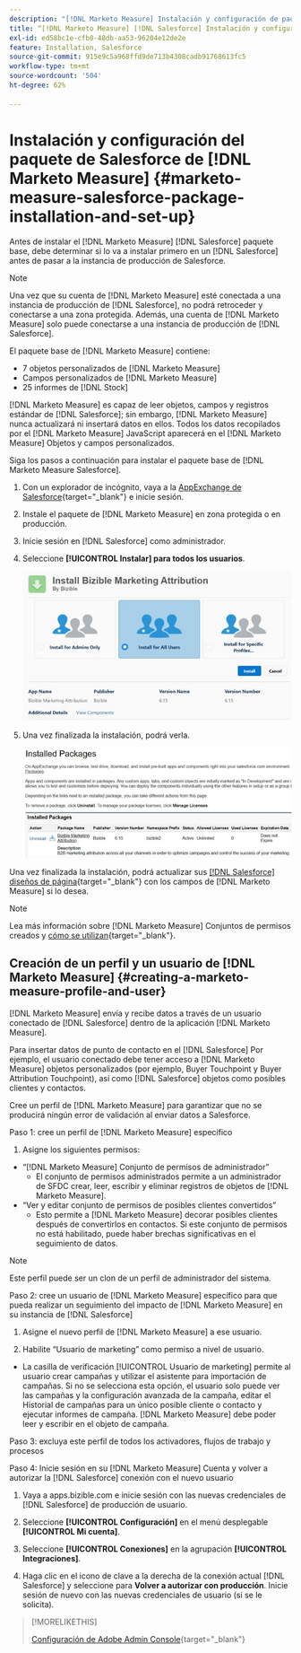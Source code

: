 ```yaml
---
description: "[!DNL Marketo Measure] Instalación y configuración de paquetes de Salesforce: [!DNL Marketo Measure]"
title: “[!DNL Marketo Measure] [!DNL Salesforce] Instalación y configuración del paquete”
exl-id: ed58bc1e-cfb0-48db-aa53-96204e12de2e
feature: Installation, Salesforce
source-git-commit: 915e9c5a968ffd9de713b4308cadb91768613fc5
workflow-type: tm+mt
source-wordcount: '504'
ht-degree: 62%

---
```


# Instalación y configuración del paquete de Salesforce de [!DNL Marketo Measure] {#marketo-measure-salesforce-package-installation-and-set-up}

Antes de instalar el [!DNL Marketo Measure] [!DNL Salesforce] paquete base, debe determinar si lo va a instalar primero en un [!DNL Salesforce] antes de pasar a la instancia de producción de Salesforce.

>[!NOTE]
>
>Una vez que su cuenta de [!DNL Marketo Measure] esté conectada a una instancia de producción de [!DNL Salesforce], no podrá retroceder y conectarse a una zona protegida. Además, una cuenta de [!DNL Marketo Measure] solo puede conectarse a una instancia de producción de [!DNL Salesforce].

El paquete base de [!DNL Marketo Measure] contiene:

* 7 objetos personalizados de [!DNL Marketo Measure]
* Campos personalizados de [!DNL Marketo Measure]
* 25 informes de [!DNL Stock]

[!DNL Marketo Measure] es capaz de leer objetos, campos y registros estándar de [!DNL Salesforce]; sin embargo, [!DNL Marketo Measure] nunca actualizará ni insertará datos en ellos. Todos los datos recopilados por el [!DNL Marketo Measure] JavaScript aparecerá en el [!DNL Marketo Measure] Objetos y campos personalizados.

Siga los pasos a continuación para instalar el paquete base de [!DNL Marketo Measure Salesforce].

1. Con un explorador de incógnito, vaya a la [AppExchange de Salesforce](https://appexchange.salesforce.com/appxListingDetail?listingId=a0N3000000B3KLuEAN){target="_blank"} e inicie sesión.

1. Instale el paquete de [!DNL Marketo Measure] en zona protegida o en producción.

1. Inicie sesión en [!DNL Salesforce] como administrador.

1. Seleccione **[!UICONTROL Instalar] para todos los usuarios**.

   ![](assets/marketo-measure-salesforce-package-installation-and-set-up-1.png)

1. Una vez finalizada la instalación, podrá verla.

   ![](assets/marketo-measure-salesforce-package-installation-and-set-up-2.png)

Una vez finalizada la instalación, podrá actualizar sus [[!DNL Salesforce] diseños de página](/help/configuration-and-setup/marketo-measure-and-salesforce/page-layout-instructions.md){target="_blank"} con los campos de [!DNL Marketo Measure] si lo desea.

>[!NOTE]
>
>Lea más información sobre [!DNL Marketo Measure] Conjuntos de permisos creados y [cómo se utilizan](/help/configuration-and-setup/marketo-measure-and-salesforce/marketo-measure-permission-sets.md){target="_blank"}.

## Creación de un perfil y un usuario de [!DNL Marketo Measure] {#creating-a-marketo-measure-profile-and-user}

[!DNL Marketo Measure] envía y recibe datos a través de un usuario conectado de [!DNL Salesforce] dentro de la aplicación [!DNL Marketo Measure].

Para insertar datos de punto de contacto en el [!DNL Salesforce] Por ejemplo, el usuario conectado debe tener acceso a [!DNL Marketo Measure] objetos personalizados (por ejemplo, Buyer Touchpoint y Buyer Attribution Touchpoint), así como [!DNL Salesforce] objetos como posibles clientes y contactos.

Cree un perfil de [!DNL Marketo Measure] para garantizar que no se producirá ningún error de validación al enviar datos a Salesforce.

Paso 1: cree un perfil de [!DNL Marketo Measure] específico

1. Asigne los siguientes permisos:

* “[!DNL Marketo Measure] Conjunto de permisos de administrador”
   * El conjunto de permisos administrados permite a un administrador de SFDC crear, leer, escribir y eliminar registros de objetos de [!DNL Marketo Measure].
* “Ver y editar conjunto de permisos de posibles clientes convertidos”
   * Esto permite a [!DNL Marketo Measure] decorar posibles clientes después de convertirlos en contactos. Si este conjunto de permisos no está habilitado, puede haber brechas significativas en el seguimiento de datos.

>[!NOTE]
>
>Este perfil puede ser un clon de un perfil de administrador del sistema.

Paso 2: cree un usuario de [!DNL Marketo Measure] específico para que pueda realizar un seguimiento del impacto de [!DNL Marketo Measure] en su instancia de [!DNL Salesforce]

1. Asigne el nuevo perfil de [!DNL Marketo Measure] a ese usuario.

1. Habilite “Usuario de marketing” como permiso a nivel de usuario.

* La casilla de verificación [!UICONTROL Usuario de marketing] permite al usuario crear campañas y utilizar el asistente para importación de campañas. Si no se selecciona esta opción, el usuario solo puede ver las campañas y la configuración avanzada de la campaña, editar el Historial de campañas para un único posible cliente o contacto y ejecutar informes de campaña. [!DNL Marketo Measure] debe poder leer y escribir en el objeto de campaña.

Paso 3: excluya este perfil de todos los activadores, flujos de trabajo y procesos

Paso 4: Inicie sesión en su [!DNL Marketo Measure] Cuenta y volver a autorizar la [!DNL Salesforce] conexión con el nuevo usuario

1. Vaya a apps.bizible.com e inicie sesión con las nuevas credenciales de [!DNL Salesforce] de producción de usuario.

1. Seleccione **[!UICONTROL Configuración]** en el menú desplegable **[!UICONTROL Mi cuenta]**.

1. Seleccione **[!UICONTROL Conexiones]** en la agrupación **[!UICONTROL Integraciones]**.

1. Haga clic en el icono de clave a la derecha de la conexión actual [!DNL Salesforce] y seleccione para **Volver a autorizar con producción**. Inicie sesión de nuevo con las nuevas credenciales de usuario (si se le solicita).

>[!MORELIKETHIS]
>
>[Configuración de Adobe Admin Console](/help/configuration-and-setup/getting-started-with-marketo-measure/adobe-admin-console-setup.md){target="_blank"}
